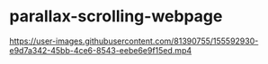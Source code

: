 # parallax-scrolling-webpage

https://user-images.githubusercontent.com/81390755/155592930-e9d7a342-45bb-4ce6-8543-eebe6e9f15ed.mp4

